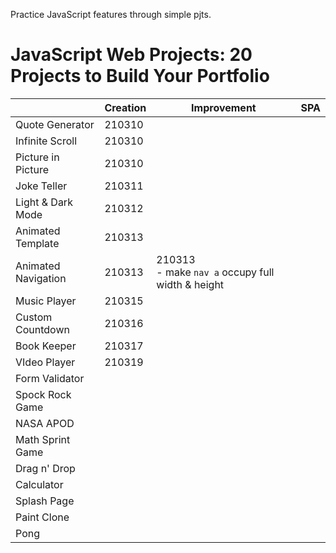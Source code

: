 Practice JavaScript features through simple pjts.

# JavaScript Web Projects: 20 Projects to Build Your Portfolio

|                     | Creation | Improvement                                           | SPA  |
| ------------------- | -------- | ----------------------------------------------------- | ---- |
| Quote Generator     | 210310   |                                                       |      |
| Infinite Scroll     | 210310   |                                                       |      |
| Picture in Picture  | 210310   |                                                       |      |
| Joke Teller         | 210311   |                                                       |      |
| Light & Dark Mode   | 210312   |                                                       |      |
| Animated Template   | 210313   |                                                       |      |
| Animated Navigation | 210313   | 210313<br />- make `nav a` occupy full width & height |      |
| Music Player        | 210315   |                                                       |      |
| Custom Countdown    | 210316   |                                                       |      |
| Book Keeper         | 210317   |                                                       |      |
| VIdeo Player        | 210319   |                                                       |      |
| Form Validator      |          |                                                       |      |
| Spock Rock Game     |          |                                                       |      |
| NASA APOD           |          |                                                       |      |
| Math Sprint Game    |          |                                                       |      |
| Drag n' Drop        |          |                                                       |      |
| Calculator          |          |                                                       |      |
| Splash Page         |          |                                                       |      |
| Paint Clone         |          |                                                       |      |
| Pong                |          |                                                       |      |

